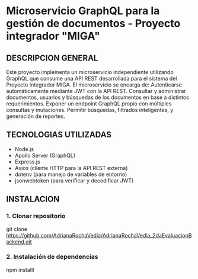 # Microservicio GraphQL para la gestión de documentos - Proyecto integrador "MIGA"

## DESCRIPCION GENERAL

Este proyecto implementa un microservicio independiente utilizando GraphQL que consume una API REST desarrollada para el sistema del Proyecto Integrador MIGA. El microservicio se encarga de:
Autenticarse automáticamente mediante JWT con la API REST.
Consultar y administrar documentos, usuarios y búsquedas de los documentos en base a distintos requerimientos.
Exponer un endpoint GraphQL propio con múltiples consultas y mutaciones.
Permitir búsquedas, filtrados inteligentes, y generación de reportes.

## TECNOLOGIAS UTILIZADAS

- Node.js
- Apollo Server (GraphQL)
- Express.js
- Axios (cliente HTTP para la API REST externa)
- dotenv (para manejo de variables de entorno)
- jsonwebtoken (para verificar y decodificar JWT)

## INSTALACION

### 1. Clonar repositorio

git clone https://github.com/AdrianaRochaVedia/AdrianaRochaVedia_2daEvaluacionBackend.git

### 2. Instalación de dependencias

npm installl